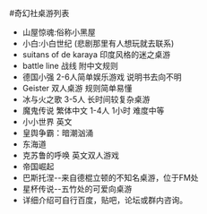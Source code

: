 #奇幻社桌游列表


- 山屋惊魂:俗称小黑屋 
- 小白:小白世纪 (悲剧那里有人想玩就去联系)
- suitans of de karaya 印度风格的迷之桌游
- battle line 战线 附中文规则
- 德国小强 2-6人简单娱乐游戏 说明书去向不明
- Geister 双人桌游 规则简单易懂 
- 冰与火之歌 3-5人 长时间较复杂桌游
- 魔鬼传说 繁体中文 1-4人 1小时 难度中等 
- 小小世界 英文 
- 皇舆争霸：暗潮汹涌 
- 东海道 
- 克苏鲁的呼唤 英文双人游戏
- 帝国崛起
- 巴斯托涅--来自德棍立顿的不知名桌游，位于FM处
- 星杯传说--五竹处的可爱向桌游
- 详细介绍可自行百度，贴吧，论坛或群内咨询。
